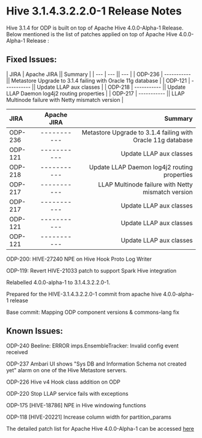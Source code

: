 # Hive 3.1.4.3.2.2.0-1 Release Notes

 

Hive 3.1.4 for ODP is built on top of Apache Hive 4.0.0-Alpha-1 Release. Below mentioned is the list of patches applied on top of Apache Hive 4.0.0-Alpha-1 Release :

 

## Fixed Issues:

| JIRA      | Apache JIRA || Summary                                                     |
| ---       | ---         || ---                                                         |
| ODP-236   | ----------- || Metastore Upgrade to 3.1.4 failing with Oracle 11g database |
| ODP-121   | ----------- || Update LLAP aux classes                                     |
| ODP-218   | ----------- || Update LLAP Daemon log4j2 routing properties                |
| ODP-217   | ----------- || LLAP Multinode failure with Netty mismatch version          |

 
| JIRA      | Apache JIRA | Summary     |
| :---        |    :----:   |          ---: |
| ODP-236      | -----------      | Metastore Upgrade to 3.1.4 failing with Oracle 11g database   |
| ODP-121   | -----------        | Update LLAP aux classes      |
| ODP-218   | -----------        | Update LLAP Daemon log4j2 routing properties      |
| ODP-217   | -----------        | LLAP Multinode failure with Netty mismatch version      |
| ODP-217   | -----------        | Update LLAP aux classes      |
| ODP-121   | -----------        | Update LLAP aux classes      |
| ODP-121   | -----------        | Update LLAP aux classes      |
 



 

ODP-200: HIVE-27240 NPE on Hive Hook Proto Log Writer

ODP-119: Revert HIVE-21033 patch to support Spark Hive integration

Relabelled 4.0.0-alpha-1 to 3.1.4.3.2.2.0-1.

Prepared for the HIVE-3.1.4.3.2.2.0-1 commit from apache hive 4.0.0-alpha-1 release

Base commit: Mapping ODP component versions & commons-lang fix

 

## Known Issues:

ODP-240     Beeline: ERROR imps.EnsembleTracker: Invalid config event received

ODP-237     Ambari UI shows "Sys DB and Information Schema not created yet" alarm on one of the Hive Metastore servers.

ODP-226     Hive v4 Hook class addition on ODP

ODP-220     Stop LLAP service fails with exceptions

ODP-175     [HIVE-18786] NPE in Hive windowing functions

ODP-118     [HIVE-20221] Increase column width for partition_params

  
The detailed patch list for Apache Hive 4.0.0-Alpha-1 can be accessed [here](https://issues.apache.org/jira/secure/ReleaseNote.jspa?version=12351399&styleName=Html&projectId=12310843)